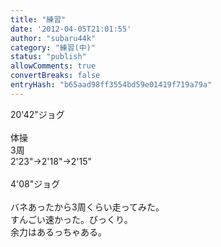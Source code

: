 ```yaml
---
title: "練習"
date: '2012-04-05T21:01:55'
author: "subaru44k"
category: "練習(中)"
status: "publish"
allowComments: true
convertBreaks: false
entryHash: "b65aad98ff3554bd59e01419f719a79a"
---
```

20'42"ジョグ<br>
<br>
体操<br>
3周<br>
2'23"→2'18"→2'15"<br>
<br>
4'08"ジョグ<br>
<br>
バネあったから3周くらい走ってみた。<br>
すんごい速かった。びっくり。<br>
余力はあるっちゃある。

